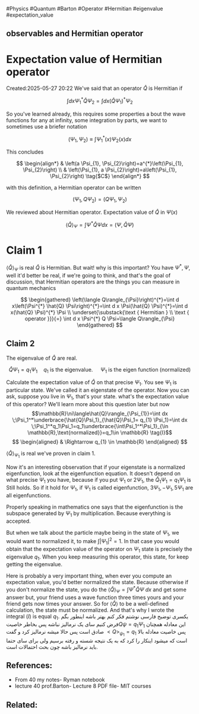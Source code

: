 #Physics #Quantum #Barton #Operator #Hermitian #eigenvalue #expectation_value  
## observables and Hermitian operator
# Expectation value of Hermitian operator
Created:2025-05-27 20:22
We've said that an operator $\hat{Q}$ is Hermitian if

$$
\int d x \Psi_{1}^{*} \hat{Q} \Psi_{2}=\int d x\left(\hat{Q} \Psi_{1}\right)^{*} \Psi_{2}
$$

So you've learned already, this requires some properties a bout the wave functions for any at infinity, some integration by parts, we want to sometimes use a briefer notation

$$
\left(\Psi_{1}, \Psi_{2}\right) \equiv \int \Psi_{1}^{*}(x) \Psi_{2}(x) d x
$$

This concludes

$$
\begin{align*}
& \left(a \Psi_{1}, \Psi_{2}\right)=a^{*}\left(\Psi_{1}, \Psi_{2}\right) \\
& \left(\Psi_{1}, a \Psi_{2}\right)=a\left(\Psi_{1}, \Psi_{2}\right) \tag{$C$}
\end{align*}
$$

with this definition, a Hermitian operator can be written

$$
\left(\Psi_{1}, Q \Psi_{2}\right)=\left(Q \Psi_{1}, \Psi_{2}\right)
$$

We reviewed about Hermitian operator. Expectation value of $\hat{Q}$ in $\Psi(x)$

$$
\langle\hat{Q}\rangle_{\Psi}=\int \Psi^{*} \hat{Q} \Psi d x=(\Psi, \hat{Q} \Psi)
$$
# Claim 1
$\langle\hat{Q}\rangle_{\Psi}$ is real
$\hat{Q}$ is Hermitian. But wait! why is this important? You have $\Psi^{*}, \Psi$, well it'd better be real, if we're going to think, and that's the goal of discussion, that Hermitian operators are the things you can measure in quantum mechanics

$$
\begin{gathered}
\left(\langle Q\rangle_{\Psi}\right)^{*}=\int d x\left(\Psi^{*} \hat{Q} \Psi\right)^{*}=\int d x \Psi(\hat{Q} \Psi)^{*}=\int d x(\hat{Q} \Psi)^{*} \Psi \\
\underset{\substack{\text { Hermitian } \\
\text { operator }}}{=} \int d x \Psi^{*} Q \Psi=\langle Q\rangle_{\Psi}
\end{gathered}
$$

## Claim 2

The eigenvalue of $\hat{Q}$ are real.

$$
\hat{Q} \Psi_{1}=q_{1} \Psi_{1} \quad q_{1} \text { is the eigenvalue. } \quad \Psi_{1} \text { is the eigen function (normalized) }
$$

Calculate the expectation value of $\hat{Q}$ on that precise $\Psi_{1}$. You see $\Psi_{1}$ is particular state. We've called it an eigenstate of the operator. Now you can ask, suppose you live in $\Psi_{1}$, that's your state. what's the expectation value of this operator? We'll learn more about this question later but now
$$\mathbb{R}\ni\langle\hat{Q}\rangle_{\Psi_{1}}=\int dx \;\Psi_1^*\underbrace{\hat{Q}\Psi_1}_{\hat{Q}\Psi_1= q_{1} \Psi_1}=\int dx \;\Psi_1^*q_1\Psi_1=q_1\underbrace{\int\Psi_1^*\Psi_1}_{\in \mathbb{R},\text{normalized}}=q_1\in \mathbb{R} \tag{I}$$
$$
\begin{aligned}
& \Rightarrow q_{1} \in \mathbb{R}
\end{aligned}
$$

$\langle\hat{Q}\rangle_{\Psi_{1}}$ is real we've proven in claim 1.

Now it's an interesting observation that if your eigenstate is a normalized eigenfunction, look at the eigenfunction equation. It doesn't depend on what precise $\Psi_{1}$ you have, because if you put $\Psi_{1}$ or $2 \Psi_{1}$, the $\hat{Q}_{1} \Psi_{1}=q_{1} \Psi_{1}$ is Still holds. So if it hold for $\Psi_{1}$, if $\Psi_{1}$ is called eigenfunction, $3 \Psi_{1},-\Psi_{1}, 5 \Psi_{1}$ are all eigenfunctions.

Properly speaking in mathematics one says that the eigenfunction is the subspace generated by $\Psi_{1}$ by multiplication. Because everything is accepted.

But when we talk about the particle maybe being in the state of $\Psi_{1}$, we would want to normalized it, to make $\int\left|\Psi_{1}\right|^{2}=1$. In that case you would obtain that the expectation value of the operator on $\Psi_{1}$ state is precisely the eigenvalue $q_{1}$. When you keep measuring this operator, this state, for keep getting the eigenvalue.

Here is probably a very important thing, when ever you compute an expectation value, you'd better normalized the state. Because otherwise if you don't normalize the state, you do the $\langle\hat{Q}\rangle_{\Psi}=\int \Psi^{*} \hat{Q} \Psi\; d x$ and get some answer but, your friend uses a wave function three times yours and your friend gets now times your answer. So for $\langle\hat{Q}\rangle$ to be a well-defined calculation, the state must be normalized. And that's why I wrote the integral $(I)$ is equal $q_{1}$.
یکسری توضیح فارسی نوشتم 
فکر کنم بهتر باشه اینطور بگم فرض کنیم سای یک نرمالیز نباشه پس بخاطر خاصیت$Q\psi=q_1 \Psi_1$ این معادله  همچنان صادق است پس حالا میشه نرمالیز کرد و گفت 
$<Q>_{\psi_1} =q_1$
پس خاصیت معادله بالا است که میشود اینکار را کرد که به یک نتیجه شسته و رفته برسیم ولی برای سای حتما باید نرمالیز باشه چون بحث احتمالات است.
## References:
- From 40 my notes- Ryman notebook
- lecture 40 prof.Barton- Lecture 8 PDF file- MIT courses
## Related:

